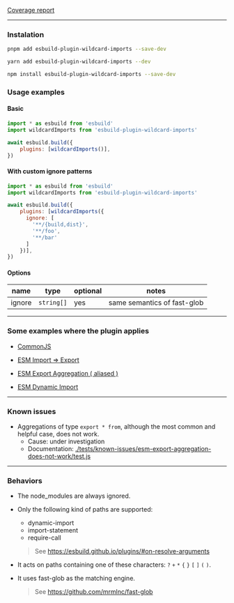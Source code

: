 
<a href="./coverage.txt">Coverage report</a>

---

### Instalation

```bash
pnpm add esbuild-plugin-wildcard-imports --save-dev
```
```bash
yarn add esbuild-plugin-wildcard-imports --dev
```
```bash
npm install esbuild-plugin-wildcard-imports --save-dev
```

### Usage examples

#### Basic

```javascript
import * as esbuild from 'esbuild'
import wildcardImports from 'esbuild-plugin-wildcard-imports'

await esbuild.build({
    plugins: [wildcardImports()],
})
```

#### With custom ignore patterns

```javascript
import * as esbuild from 'esbuild'
import wildcardImports from 'esbuild-plugin-wildcard-imports'

await esbuild.build({
    plugins: [wildcardImports({
      ignore: [
        '**/{build,dist}',
        '**/foo',
        '**/bar'
      ]
    })],
})
```

#### Options

| name | type | optional | notes |
|-|-|-|-|
| ignore | `string[]` | yes | same semantics of fast-glob |

---

### Some examples where the plugin applies

- <a href="./tests/cjs-require/test.js#L16">CommonJS</a>

- <a href="./tests/esm-import-export/test.js#L16">ESM Import => Export</a>

- <a href="./tests/esm-export-aggregation-with-alias/test.js#L16">ESM Export Aggregation ( aliased )</a>

- <a href="./tests/esm-dynamic-import/test.js#L16">ESM Dynamic Import</a>

---

### Known issues

- Aggregations of type `export * from`, although the most common and helpful case, does not work.
  - Cause: under investigation
  - Documentation: <a href="./tests/known-issues/esm-export-aggregation-does-not-work/test.js">./tests/known-issues/esm-export-aggregation-does-not-work/test.js</a>

---

### Behaviors

- The node_modules are always ignored.

- Only the following kind of paths are supported:
  - dynamic-import
  - import-statement
  - require-call

  > See https://esbuild.github.io/plugins/#on-resolve-arguments

- It acts on paths containing one of these characters: `?` `+` `*` `{` `}` `[` `]` `(` `)`.

- It uses fast-glob as the matching engine.

  > See https://github.com/mrmlnc/fast-glob

